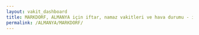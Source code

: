 ```yaml
---
layout: vakit_dashboard
title: MARKDORF, ALMANYA için iftar, namaz vakitleri ve hava durumu - ilçe/eyalet seç
permalink: /ALMANYA/MARKDORF/
---
```


<script type="text/javascript">
  var GLOBAL_COUNTRY = 'ALMANYA';
  var GLOBAL_CITY = 'MARKDORF';
  var GLOBAL_STATE = '';
  var lat = 72;
  var lon = 21;
</script>
